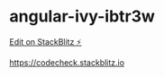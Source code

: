 # angular-ivy-ibtr3w

[Edit on StackBlitz ⚡️](https://stackblitz.com/edit/angular-ivy-ibtr3w)

https://codecheck.stackblitz.io
